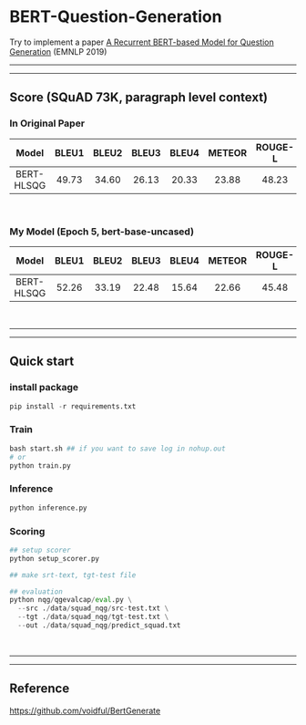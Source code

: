 # BERT-Question-Generation
Try to implement a paper [A Recurrent BERT-based Model for Question Generation](https://aclanthology.org/D19-5821/) (EMNLP 2019)
<br>

---
---
## Score (SQuAD 73K, paragraph level context)
### In Original Paper 
Model|BLEU1|BLEU2|BLEU3|BLEU4|METEOR|ROUGE-L
:---:|:---:|:---:|:---:|:---:|:---:|:---:
BERT-HLSQG|49.73|34.60|26.13|20.33|23.88|48.23
<br>


### My Model (Epoch 5, bert-base-uncased)
Model|BLEU1|BLEU2|BLEU3|BLEU4|METEOR|ROUGE-L
:---:|:---:|:---:|:---:|:---:|:---:|:---:
BERT-HLSQG|52.26|33.19|22.48|15.64|22.66|45.48

<br>

---
---
## Quick start
### install package
```py
pip install -r requirements.txt 
```
### Train
```py
bash start.sh ## if you want to save log in nohup.out
# or
python train.py
```
### Inference
```py
python inference.py
```
### Scoring
```py
## setup scorer
python setup_scorer.py

## make srt-text, tgt-test file

## evaluation
python nqg/qgevalcap/eval.py \
  --src ./data/squad_nqg/src-test.txt \
  --tgt ./data/squad_nqg/tgt-test.txt \
  --out ./data/squad_nqg/predict_squad.txt
```
<br>

---
---
## Reference
https://github.com/voidful/BertGenerate
